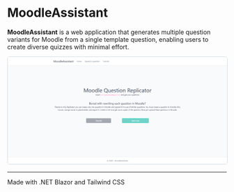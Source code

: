 # MoodleAssistant #

**MoodleAssistant** is a web application that generates multiple question variants for Moodle from a single template question, enabling users to create diverse quizzes with minimal effort.

<img src="https://github.com/S0Ale/MoodleAssistant/blob/master/doc/Home-site.png"
style="border: 1px solid #d1d9e0; border-radius: 5px;"/>

- - -
Made with .NET Blazor and Tailwind CSS
